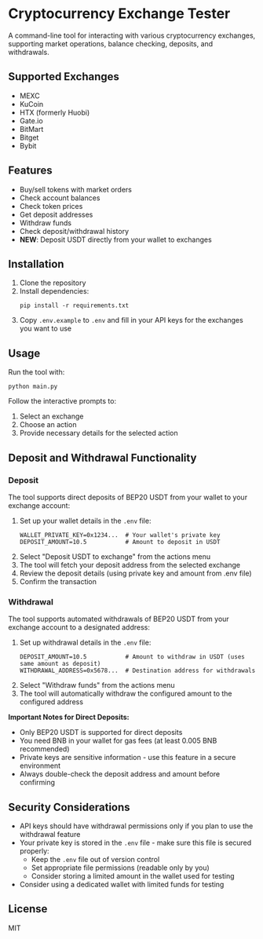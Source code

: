 # Cryptocurrency Exchange Tester

A command-line tool for interacting with various cryptocurrency exchanges, supporting market operations, balance checking, deposits, and withdrawals.

## Supported Exchanges

- MEXC
- KuCoin
- HTX (formerly Huobi)
- Gate.io
- BitMart
- Bitget
- Bybit

## Features

- Buy/sell tokens with market orders
- Check account balances
- Check token prices
- Get deposit addresses
- Withdraw funds
- Check deposit/withdrawal history
- **NEW**: Deposit USDT directly from your wallet to exchanges

## Installation

1. Clone the repository
2. Install dependencies:
   ```
   pip install -r requirements.txt
   ```
3. Copy `.env.example` to `.env` and fill in your API keys for the exchanges you want to use

## Usage

Run the tool with:

```
python main.py
```

Follow the interactive prompts to:
1. Select an exchange
2. Choose an action
3. Provide necessary details for the selected action

## Deposit and Withdrawal Functionality

### Deposit

The tool supports direct deposits of BEP20 USDT from your wallet to your exchange account:

1. Set up your wallet details in the `.env` file:
   ```
   WALLET_PRIVATE_KEY=0x1234...  # Your wallet's private key
   DEPOSIT_AMOUNT=10.5           # Amount to deposit in USDT
   ```
2. Select "Deposit USDT to exchange" from the actions menu
3. The tool will fetch your deposit address from the selected exchange
4. Review the deposit details (using private key and amount from .env file)
5. Confirm the transaction

### Withdrawal

The tool supports automated withdrawals of BEP20 USDT from your exchange account to a designated address:

1. Set up withdrawal details in the `.env` file:
   ```
   DEPOSIT_AMOUNT=10.5           # Amount to withdraw in USDT (uses same amount as deposit)
   WITHDRAWAL_ADDRESS=0x5678...  # Destination address for withdrawals
   ```
2. Select "Withdraw funds" from the actions menu
3. The tool will automatically withdraw the configured amount to the configured address

**Important Notes for Direct Deposits:**
- Only BEP20 USDT is supported for direct deposits
- You need BNB in your wallet for gas fees (at least 0.005 BNB recommended)
- Private keys are sensitive information - use this feature in a secure environment
- Always double-check the deposit address and amount before confirming

## Security Considerations

- API keys should have withdrawal permissions only if you plan to use the withdrawal feature
- Your private key is stored in the `.env` file - make sure this file is secured properly:
  - Keep the `.env` file out of version control
  - Set appropriate file permissions (readable only by you)
  - Consider storing a limited amount in the wallet used for testing
- Consider using a dedicated wallet with limited funds for testing

## License

MIT